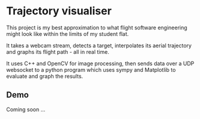 # Trajectory visualiser 
This project is my best approximation to what flight software engineering might look like within the limits of my student flat. 

It takes a webcam stream, detects a target, interpolates its aerial trajectory and graphs its flight path - all in real time.

It uses C++ and OpenCV for image processing, then sends data over a UDP websocket to a python program which uses sympy and Matplotlib to evaluate and graph the results.


## Demo
Coming soon ...

